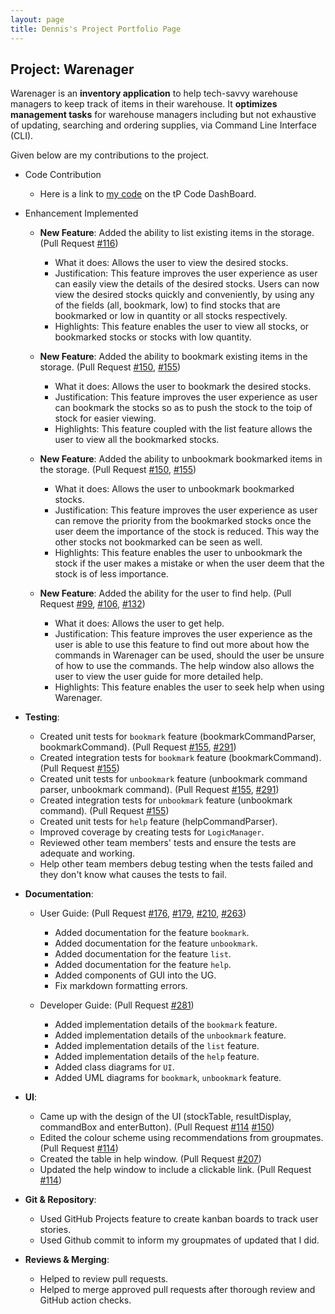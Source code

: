 ```yaml
---
layout: page
title: Dennis's Project Portfolio Page
---
```


## Project: Warenager

Warenager is an **inventory application** to help tech-savvy warehouse managers to keep track of items in their warehouse.
It **optimizes management tasks** for warehouse managers including but not exhaustive of updating,
searching and ordering supplies, via Command Line Interface (CLI).

Given below are my contributions to the project.
* Code Contribution
  * Here is a link to [my code](https://nus-cs2103-ay2021s1.github.io/tp-dashboard/#breakdown=true&search=dennis&sort=groupTitle&sortWithin=title&since=2020-08-14&timeframe=commit&mergegroup=&groupSelect=groupByRepos&checkedFileTypes=docs~functional-code~test-code~other&tabOpen=true&tabType=authorship&tabAuthor=AudreyFelicio&tabRepo=AY2021S1-CS2103T-T15-3%2Ftp%5Bmaster%5D&authorshipIsMergeGroup=false&authorshipFileTypes=docs~functional-code~test-code~other) 
  on the tP Code DashBoard.

* Enhancement Implemented
    * **New Feature**: Added the ability to list existing items in the storage. (Pull Request 
    [#116](https://github.com/AY2021S1-CS2103T-T15-3/tp/pull/116))
      * What it does: Allows the user to view the desired stocks.
      * Justification: This feature improves the user experience as user can easily view the details of the desired
      stocks. Users can now view the desired stocks quickly and conveniently,
      by using any of the fields (all, bookmark, low) to find stocks that are bookmarked or low in quantity or all stocks
      respectively. 
      * Highlights: This feature enables the user to view all stocks, or bookmarked stocks or stocks with low quantity.
      
    * **New Feature**: Added the ability to bookmark existing items in the storage. (Pull Request 
    [#150](https://github.com/AY2021S1-CS2103T-T15-3/tp/pull/150),
    [#155](https://github.com/AY2021S1-CS2103T-T15-3/tp/pull/155))
      * What it does: Allows the user to bookmark the desired stocks.
      * Justification: This feature improves the user experience as user can bookmark the stocks so as to push the stock
      to the toip of stock for easier viewing.
      * Highlights: This feature coupled with the list feature allows the user to view all the bookmarked stocks.
      
    * **New Feature**: Added the ability to unbookmark bookmarked items in the storage. (Pull Request 
    [#150](https://github.com/AY2021S1-CS2103T-T15-3/tp/pull/150),
    [#155](https://github.com/AY2021S1-CS2103T-T15-3/tp/pull/155))
      * What it does: Allows the user to unbookmark bookmarked stocks.
      * Justification: This feature improves the user experience as user can remove the priority from the bookmarked stocks
      once the user deem the importance of the stock is reduced. This way the other stocks not bookmarked 
      can be seen as well.
      * Highlights: This feature enables the user to unbookmark the stock if the user makes a mistake or when the user
      deem that the stock is of less importance.  
      
    * **New Feature**: Added the ability for the user to find help. (Pull Request 
    [#99](https://github.com/AY2021S1-CS2103T-T15-3/tp/pull/99), 
    [#106](https://github.com/AY2021S1-CS2103T-T15-3/tp/pull/106), 
    [#132](https://github.com/AY2021S1-CS2103T-T15-3/tp/pull/132))
      * What it does: Allows the user to get help.
      * Justification: This feature improves the user experience as the user is able to use this feature to find out more
      about how the commands in Warenager can be used, should the user be unsure of how to use the commands. The help 
      window also allows the user to view the user guide for more detailed help.
      * Highlights: This feature enables the user to seek help when using Warenager.  

* **Testing**:
  * Created unit tests for `bookmark` feature (bookmarkCommandParser, bookmarkCommand). (Pull Request 
  [#155](https://github.com/AY2021S1-CS2103T-T15-3/tp/pull/155),
  [#291](https://github.com/AY2021S1-CS2103T-T15-3/tp/pull/291))
  * Created integration tests for `bookmark` feature (bookmarkCommand). (Pull Request 
  [#155](https://github.com/AY2021S1-CS2103T-T15-3/tp/pull/155))
  * Created unit tests for `unbookmark` feature (unbookmark command parser, unbookmark command). (Pull Request 
  [#155](https://github.com/AY2021S1-CS2103T-T15-3/tp/pull/155),
  [#291](https://github.com/AY2021S1-CS2103T-T15-3/tp/pull/291))
  * Created integration tests for `unbookmark` feature (unbookmark command). (Pull Request 
  [#155](https://github.com/AY2021S1-CS2103T-T15-3/tp/pull/155))
  * Created unit tests for `help` feature (helpCommandParser).
  * Improved coverage by creating tests for `LogicManager`.
  * Reviewed other team members' tests and ensure the tests are adequate and working.
  * Help other team members debug testing when the tests failed and they don't know what causes the tests to fail.

* **Documentation**:
  * User Guide: (Pull Request 
  [#176](https://github.com/AY2021S1-CS2103T-T15-3/tp/pull/176),
  [#179](https://github.com/AY2021S1-CS2103T-T15-3/tp/pull/179),
  [#210](https://github.com/AY2021S1-CS2103T-T15-3/tp/pull/210),
  [#263](https://github.com/AY2021S1-CS2103T-T15-3/tp/pull/263))
    * Added documentation for the feature `bookmark`.
    * Added documentation for the feature `unbookmark`.
    * Added documentation for the feature `list`.
    * Added documentation for the feature `help`.
    * Added components of GUI into the UG.
    * Fix markdown formatting errors.

  * Developer Guide: (Pull Request [#281](https://github.com/AY2021S1-CS2103T-T15-3/tp/pull/281))
    * Added implementation details of the `bookmark` feature.
    * Added implementation details of the `unbookmark` feature.
    * Added implementation details of the `list` feature.
    * Added implementation details of the `help` feature.
    * Added class diagrams for `UI`.
    * Added UML diagrams for `bookmark`, `unbookmark` feature.

* **UI**:
  * Came up with the design of the UI (stockTable, resultDisplay, commandBox and enterButton). (Pull Request 
  [#114](https://github.com/AY2021S1-CS2103T-T15-3/tp/pull/114)
  [#150](https://github.com/AY2021S1-CS2103T-T15-3/tp/pull/150))
  * Edited the colour scheme using recommendations from groupmates. (Pull Request 
  [#114](https://github.com/AY2021S1-CS2103T-T15-3/tp/pull/114))
  * Created the table in help window. (Pull Request 
  [#207](https://github.com/AY2021S1-CS2103T-T15-3/tp/pull/207))
  * Updated the help window to include a clickable link. (Pull Request
  [#114](https://github.com/AY2021S1-CS2103T-T15-3/tp/pull/114))
  
* **Git & Repository**:
    * Used GitHub Projects feature to create kanban boards to track user stories.
    * Used Github commit to inform my groupmates of updated that I did.

* **Reviews & Merging**:
    * Helped to review pull requests.
    * Helped to merge approved pull requests after thorough review and GitHub action checks.
